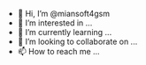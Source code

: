 - 👋 Hi, I’m @miansoft4gsm
- 👀 I’m interested in ...
- 🌱 I’m currently learning ...
- 💞️ I’m looking to collaborate on ...
- 📫 How to reach me ...

<!---
miansoft4gsm/miansoft4gsm is a ✨ special ✨ repository because its `README.md` (this file) appears on your GitHub profile.
You can click the Preview link to take a look at your changes.
--->
